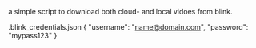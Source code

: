 a simple script to download both cloud- and local vidoes from blink.

.blink_credentials.json
{
    "username": "name@domain.com",
    "password": "mypass123"
}
